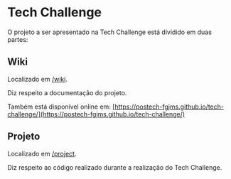 # Tech Challenge

O projeto a ser apresentado na Tech Challenge está dividido em duas partes:

## Wiki

Localizado em [/wiki](./wiki/).

Diz respeito a documentação do projeto.

Também está disponível online em: [https://postech-fgjms.github.io/tech-challenge/](https://postech-fgjms.github.io/tech-challenge/)

## Projeto

Localizado em [/project](./project/).

Diz respeito ao código realizado durante a realização do Tech Challenge.